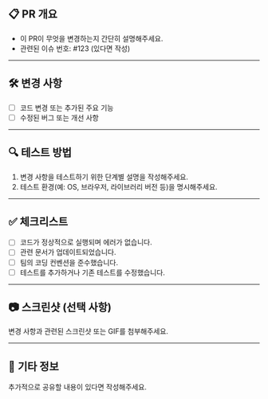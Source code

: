 ## 📋 PR 개요
- 이 PR이 무엇을 변경하는지 간단히 설명해주세요.
- 관련된 이슈 번호: #123 (있다면 작성)

---

## 🛠️ 변경 사항
- [ ] 코드 변경 또는 추가된 주요 기능
- [ ] 수정된 버그 또는 개선 사항

---

## 🔍 테스트 방법
1. 변경 사항을 테스트하기 위한 단계별 설명을 작성해주세요.
2. 테스트 환경(예: OS, 브라우저, 라이브러리 버전 등)을 명시해주세요.

---

## ✅ 체크리스트
- [ ] 코드가 정상적으로 실행되며 에러가 없습니다.
- [ ] 관련 문서가 업데이트되었습니다.
- [ ] 팀의 코딩 컨벤션을 준수했습니다.
- [ ] 테스트를 추가하거나 기존 테스트를 수정했습니다.

---

## 📷 스크린샷 (선택 사항)
변경 사항과 관련된 스크린샷 또는 GIF를 첨부해주세요.

---

## 📝 기타 정보
추가적으로 공유할 내용이 있다면 작성해주세요.
